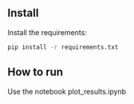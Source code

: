 ## Install

Install the requirements:

```bash
pip install -r requirements.txt
```

## How to run

Use the notebook plot_results.ipynb
